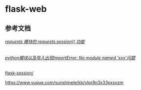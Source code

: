 # flask-web



## 参考文档

###### [requests 模块的 requests.session() 功能](https://blog.csdn.net/qq_43439853/article/details/120495177)

###### [python模块以及导入出现ImportError: No module named 'xxx'问题](https://blog.csdn.net/damotiansheng/article/details/43916881)

[flask-session/](https://flask-session.readthedocs.io/en/latest/)

https://www.yuque.com/sunshinele/kb/ylpr8n3x33pxsxzm



